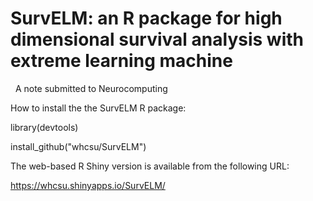 # SurvELM: an R package for high dimensional survival analysis with extreme learning machine
 
 A note submitted to Neurocomputing 

How to install the the SurvELM R package:

library(devtools)

install_github("whcsu/SurvELM")

The web-based R Shiny version is available from the following URL:

https://whcsu.shinyapps.io/SurvELM/


